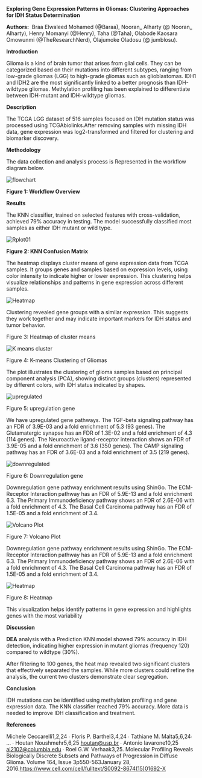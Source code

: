 <!--StartFragment-->

**Exploring Gene Expression Patterns in Gliomas: Clustering Approaches for IDH Status Determination**

**Authors:**  Braa Elwaleed Mohamed (@Baraa), Nooran\_ Alharty (@ Nooran\_ Alharty), Henry Momanyi (@Henry), Taha (@Taha), Olabode Kaosara Omowunmi (@TheResearchNerd), Olajumoke Oladosu (@ jumblosu).

**Introduction**

Glioma is a kind of brain tumor that arises from glial cells. They can be categorized based on their mutations into different subtypes, ranging from low-grade gliomas (LGG) to high-grade gliomas such as glioblastomas. IDH1 and IDH2 are the most significantly linked to a better prognosis than IDH-wildtype gliomas. Methylation profiling has been explained to differentiate between IDH-mutant and IDH-wildtype gliomas.

**Description** 

The TCGA LGG dataset of 516 samples focused on IDH mutation status was processed using TCGAbiolinks.After removing samples with missing IDH data, gene expression was log2-transformed and filtered for clustering and biomarker discovery.

**Methodology**

The data collection and analysis process is Represented in the workflow diagram below. 

![flowchart](https://github.com/user-attachments/assets/bc95b38a-c30f-4bf2-a501-69f1b562aa5e)


**Figure 1: Workflow Overview**

**Results**

The KNN classifier, trained on selected features with cross-validation, achieved 79% accuracy in testing. The model successfully classified most samples as either IDH mutant or wild type.


![Rplot01](https://github.com/user-attachments/assets/de8894df-cfcf-4fda-b3b8-1f85ba9c7efd)

**Figure 2: KNN Confusion Matrix**

The heatmap displays cluster means of gene expression data from TCGA samples. It groups genes and samples based on expression levels, using color intensity to indicate higher or lower expression. This clustering helps visualize relationships and patterns in gene expression across different samples.


![Heatmap](https://github.com/user-attachments/assets/85c56d19-4710-46dc-b812-1e98ea145fa3)


Clustering revealed gene groups with a similar expression. This suggests they work together and may indicate important markers for IDH status and tumor behavior.

Figure 3: Heatmap of cluster means





![K means cluster](https://github.com/user-attachments/assets/18fcd94b-983f-4d7d-87b6-ce524b61c59a)

Figure 4: K-means Clustering of Gliomas

The plot illustrates the clustering of glioma samples based on principal component analysis (PCA), showing distinct groups (clusters) represented by different colors, with IDH status indicated by shapes.





![upregulated](https://github.com/user-attachments/assets/3d15e973-424f-4438-8823-b0925d7452da)

Figure 5: upregulation gene

We have upregulated gene pathways. The TGF-beta signaling pathway has an FDR of 3.9E-03 and a fold enrichment of 5.3 (93 genes). The Glutamatergic synapse has an FDR of 1.3E-02 and a fold enrichment of 4.3 (114 genes). The Neuroactive ligand-receptor interaction shows an FDR of 3.9E-05 and a fold enrichment of 3.6 (350 genes). The CAMP signaling pathway has an FDR of 3.6E-03 and a fold enrichment of 3.5 (219 genes).


![downregulated](https://github.com/user-attachments/assets/47b931d1-f9f6-40c5-af79-ecf03a4fe6a8)

Figure 6: Downregulation gene

Downregulation gene pathway enrichment results using ShinGo. The ECM-Receptor Interaction pathway has an FDR of 5.9E-13 and a fold enrichment 6.3. The Primary Immunodeficiency pathway shows an FDR of 2.6E-06 with a fold enrichment of 4.3. The Basal Cell Carcinoma pathway has an FDR of 1.5E-05 and a fold enrichment of 3.4.




![Volcano Plot](https://github.com/user-attachments/assets/6e53ce0f-454d-4386-858c-827ed5cc2586)







Figure 7: Volcano Plot 

Downregulation gene pathway enrichment results using ShinGo. The ECM-Receptor Interaction pathway has an FDR of 5.9E-13 and a fold enrichment 6.3. The Primary Immunodeficiency pathway shows an FDR of 2.6E-06 with a fold enrichment of 4.3. The Basal Cell Carcinoma pathway has an FDR of 1.5E-05 and a fold enrichment of 3.4.







![Heatmap](https://github.com/user-attachments/assets/9f274cc3-1f2d-4ff1-8fda-1e7bd70b6d89)








Figure 8: Heatmap

This visualization helps identify patterns in gene expression and highlights genes with the most variability



**Discussion**

**DEA** analysis with a Prediction KNN model showed 79% accuracy in IDH detection, indicating higher expression in mutant gliomas (frequency 120) compared to wildtype (30%). 

After filtering to 100 genes, the heat map revealed two significant clusters that effectively separated the samples. While more clusters could refine the analysis, the current two clusters demonstrate clear segregation.

**Conclusion** 

IDH mutations can be identified using methylation profiling and gene expression data. The KNN classifier reached 79% accuracy. More data is needed to improve IDH classification and treatment.

**References** 

Michele Ceccarelli1,2,24 ∙ Floris P. Barthel3,4,24 ∙ Tathiane M. Malta5,6,24∙ … ∙ Houtan Noushmehr5,6,25 houtan@usp.br ∙ Antonio Iavarone10,25 ai2102@columbia.edu ∙ Roel G.W. Verhaak3,25. Molecular Profiling Reveals Biologically Discrete Subsets and Pathways of Progression in Diffuse Glioma. Volume 164, Issue 3p550-563January 28, 2016.https://www.cell.com/cell/fulltext/S0092-8674(15)01692-X


